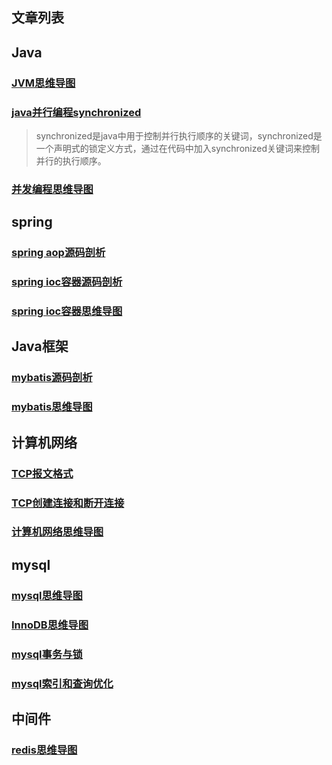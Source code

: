 ## 文章列表

## Java

### [JVM思维导图](https://app.yinxiang.com/fx/ed1dfe58-53c7-4da5-ba0d-5ea58a1294fd)

### [java并行编程synchronized](https://app.yinxiang.com/fx/26f40b4c-4053-4eb9-9321-39ac9eca6726)
> synchronized是java中用于控制并行执行顺序的关键词，synchronized是一个声明式的锁定义方式，通过在代码中加入synchronized关键词来控制并行的执行顺序。

### [并发编程思维导图](https://app.yinxiang.com/fx/751a661e-1766-47f7-852a-9457ab63ba2a)

## spring

### [spring aop源码剖析](https://app.yinxiang.com/fx/663f81b2-2736-43b7-aa64-3229c256a50e)

### [spring ioc容器源码剖析](https://app.yinxiang.com/fx/12970fe8-aa85-4f3e-822f-36800637c283)

### [spring ioc容器思维导图](https://app.yinxiang.com/fx/0ca62381-75fd-4877-ab08-c7eeb8890300)

## Java框架

### [mybatis源码剖析](https://app.yinxiang.com/fx/8bf6600f-b0bf-44c0-a4e6-95e25c6a6adc)

### [mybatis思维导图](https://app.yinxiang.com/fx/95cf9d58-787d-4b3a-a1ef-69655dda1d91)

## 计算机网络

### [TCP报文格式](https://app.yinxiang.com/fx/4f707fe1-af3c-4be7-b34f-10454594fb77)

### [TCP创建连接和断开连接](https://app.yinxiang.com/fx/29ce53aa-a2ea-4808-9f7e-02071d9704f5)

### [计算机网络思维导图](https://app.yinxiang.com/fx/7913ef3b-1a4b-40b5-b1a4-e26916e26551)

## mysql

### [mysql思维导图](https://app.yinxiang.com/fx/81949bca-0c9b-4b72-b729-cc60ae07db70)

### [InnoDB思维导图](https://app.yinxiang.com/fx/0e7e20d7-3af7-4750-a125-ecf1d3e67146)

### [mysql事务与锁](https://app.yinxiang.com/fx/bd9ce1f5-9b4b-46b8-a971-9e5890bc0324)

### [mysql索引和查询优化](https://app.yinxiang.com/fx/92e6fcb4-d145-4c9e-bbbf-b0f210892903)

## 中间件

### [redis思维导图](https://app.yinxiang.com/fx/570fb73f-b5a0-40f7-bcba-87fa7da4cb2a)
